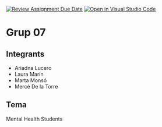 [![Review Assignment Due Date](https://classroom.github.com/assets/deadline-readme-button-24ddc0f5d75046c5622901739e7c5dd533143b0c8e959d652212380cedb1ea36.svg)](https://classroom.github.com/a/6QlcYoOP)
[![Open in Visual Studio Code](https://classroom.github.com/assets/open-in-vscode-718a45dd9cf7e7f842a935f5ebbe5719a5e09af4491e668f4dbf3b35d5cca122.svg)](https://classroom.github.com/online_ide?assignment_repo_id=13022155&assignment_repo_type=AssignmentRepo)

# Grup 07

## Integrants 
* Ariadna Lucero
* Laura Marín
* Marta Monsó 
* Mercè De la Torre

## Tema
Mental Health Students